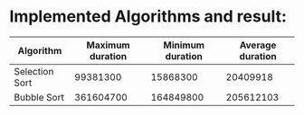 # Implemented Algorithms and result:

|           Algorithm              | Maximum duration |   Minimum duration     | Average duration |
| -------------------------------- | ---------------- | ---------------------- | ---------------- |
|                   Selection Sort |         99381300 |               15868300 |         20409918 |
|                      Bubble Sort |        361604700 |              164849800 |        205612103 |
